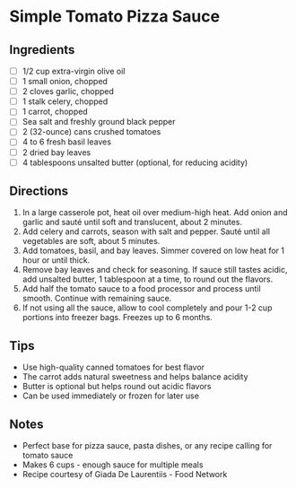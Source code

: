 # Simple Tomato Pizza Sauce

## Ingredients
- [ ] 1/2 cup extra-virgin olive oil
- [ ] 1 small onion, chopped
- [ ] 2 cloves garlic, chopped
- [ ] 1 stalk celery, chopped
- [ ] 1 carrot, chopped
- [ ] Sea salt and freshly ground black pepper
- [ ] 2 (32-ounce) cans crushed tomatoes
- [ ] 4 to 6 fresh basil leaves
- [ ] 2 dried bay leaves
- [ ] 4 tablespoons unsalted butter (optional, for reducing acidity)

## Directions
1. In a large casserole pot, heat oil over medium-high heat. Add onion and garlic and sauté until soft and translucent, about 2 minutes.
2. Add celery and carrots, season with salt and pepper. Sauté until all vegetables are soft, about 5 minutes.
3. Add tomatoes, basil, and bay leaves. Simmer covered on low heat for 1 hour or until thick.
4. Remove bay leaves and check for seasoning. If sauce still tastes acidic, add unsalted butter, 1 tablespoon at a time, to round out the flavors.
5. Add half the tomato sauce to a food processor and process until smooth. Continue with remaining sauce.
6. If not using all the sauce, allow to cool completely and pour 1-2 cup portions into freezer bags. Freezes up to 6 months.

## Tips
- Use high-quality canned tomatoes for best flavor
- The carrot adds natural sweetness and helps balance acidity
- Butter is optional but helps round out acidic flavors
- Can be used immediately or frozen for later use

## Notes
- Perfect base for pizza sauce, pasta dishes, or any recipe calling for tomato sauce
- Makes 6 cups - enough sauce for multiple meals
- Recipe courtesy of Giada De Laurentiis - Food Network